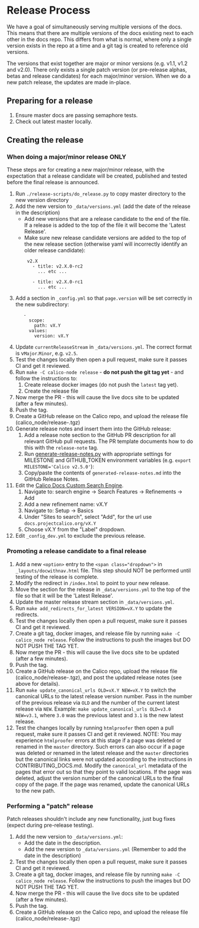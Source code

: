 # Release Process
We have a goal of simultaneously serving multiple versions of the docs. This
means that there are multiple versions of the docs existing next to each other
in the docs repo. This differs from what is normal, where only a single version
exists in the repo at a time and a git tag is created to reference old versions.

The versions that exist together are major or minor versions (e.g. v1.1, v1.2
and v2.0). There only exists a single patch version (or pre-release
alphas, betas and release candidates) for each major/minor version. When
we do a new patch release, the updates are made in-place.

## Preparing for a release
1. Ensure master docs are passing semaphore tests.
1. Check out latest master locally.

## Creating the release
### When doing a major/minor release ONLY
These steps are for creating a new major/minor release, with the expectation
that a release candidate will be created, published and tested before the final
release is announced.

1. Run `./release-scripts/do_release.py` to copy master directory to the new version directory
1. Add the new version to `_data/versions.yml` (add the date of the release in the description)
   - Add new versions that are a release candidate to the end of the file.
     If a release is added to the top of the file it will become the 'Latest Release'.
   - Make sure new release candidate versions are added to the top of the new release section (otherwise
     yaml will incorrectly identify an older release candidate):
     ```
      v2.X
        - title: v2.X.0-rc2
          ... etc ...

        - title: v2.X.0-rc1
          ... etc ...
     ```
1. Add a section in `_config.yml` so that `page.version` will be set correctly in the new subdirectory:
    ```
       -
         scope:
           path: vX.Y
         values:
           version: vX.Y
    ```
1. Update `currentReleaseStream` in `_data/versions.yml`. The correct format is v`Major`.`Minor`, e.g. `v2.5`.
1. Test the changes locally then open a pull request, make sure it passes CI and get it reviewed.
1. Run `make -C calico-node release` - **do not push the git tag yet** - and follow the instructions to:
   1. Create release docker images (do not push the `latest` tag yet).
   1. Create the release file
1. Now merge the PR - this will cause the live docs site to be updated (after a few minutes).
1. Push the tag.
1. Create a GitHub release on the Calico repo, and upload the release file (calico_node/release-<VERSION>.tgz)
1. Generate release notes and insert them into the GitHub release:
   1. Add a release note section to the GitHub PR description for all relevant GitHub pull requests. The PR template
      documents how to do this with the `release-note` tag.
   1. Run [generate-release-notes.py](https://github.com/tigera/process/blob/master/releases/generate-release-notes.py)
      with appropriate settings for MILESTONE and GITHUB_TOKEN environment variables (e.g. `export MILESTONE='Calico v2.5.0'`):
   1. Copy/paste the contents of `generated-release-notes.md` into the GitHub Release Notes.
1. Edit the [Calico Docs Custom Search Engine](https://cse.google.com/).
   1. Navigate to: search engine -> Search Features -> Refinements -> Add
   1. Add a new refinement name: vX.Y
   1. Navigate to: Setup -> Basics
   1. Under "Sites to search", select "Add", for the url use `docs.projectcalico.org/vX.Y`
   1. Choose vX.Y from the "Label" dropdown.
1. Edit `_config_dev.yml` to exclude the previous release.

### Promoting a release candidate to a final release
1. Add a new `<option>` entry to the `<span class="dropdown">` in `_layouts/docwithnav.html` file. This step should NOT be performed until testing of the release is complete.
1. Modify the redirect in `/index.html` to point to your new release.
1. Move the section for the release in `_data/versions.yml` to the top of the file so that it will be the 'Latest Release'.
1. Update the master release stream section in `_data/versions.yml`.
1. Run `make add_redirects_for_latest VERSION=vX.Y` to update the redirects.
1. Test the changes locally then open a pull request, make sure it passes CI and get it reviewed.
1. Create a git tag, docker images, and release file by running `make -C calico_node release`.
   Follow the instructions to push the images but DO NOT PUSH THE TAG YET.
1. Now merge the PR - this will cause the live docs site to be updated (after a few minutes).
1. Push the tag.
1. Create a GitHub release on the Calico repo, upload the release file (calico_node/release-<VERSION>.tgz), and post the updated
   release notes (see above for details).
1. Run `make update_canonical_urls OLD=vX.Y NEW=vX.Y` to switch the canonical URLs to the latest release version number. Pass in the number of the previous release via `OLD` and the number of the current latest release via `NEW`. Example: `make update_canonical_urls OLD=v3.0 NEW=v3.1`, where `3.0` was the previous latest and `3.1` is the new latest release.
1. Test the changes locally by running `htmlproofer` then open a pull request, make sure it passes CI and get it reviewed. 
    NOTE: You may experience `htmlproofer` errors at this stage if a page was deleted or renamed in the `master` directory. Such errors can also occur if a page was deleted or renamed in the latest release and the `master` directories but the canonical links were not updated according to the instructions in CONTRIBUTING_DOCS.md. Modify the `canonical_url` metadata of the pages that error out so that they point to valid locations. If the page was deleted, adjust the version number of the canonical URLs to the final copy of the page. If the page was renamed, update the canonical URLs to the new path.

### Performing a "patch" release
Patch releases shouldn't include any new functionality, just bug fixes (expect during pre-release testing).
1. Add the new version to `_data/versions.yml`:
   - Add the date in the description.
   - Add the new version to `_data/versions.yml` (Remember to add the date in the description)
1. Test the changes locally then open a pull request, make sure it passes CI and get it reviewed.
1. Create a git tag, docker images, and release file by running `make -C calico_node release`. Follow the instructions to push the images but DO NOT PUSH THE TAG YET.
1. Now merge the PR - this will cause the live docs site to be updated (after a few minutes).
1. Push the tag.
1. Create a GitHub release on the Calico repo, and upload the release file (calico_node/release-<VERSION>.tgz)
